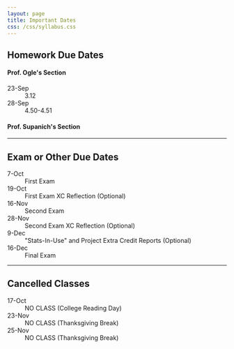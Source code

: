 ```yaml
---
layout: page
title: Important Dates
css: /css/syllabus.css
---
```


## Homework Due Dates

<div class="container">
  <div class="row">
    <div class="col-sm-5">
      <h4>Prof. Ogle's Section</h4>
      <dl class="dl-horizontal">
      <dt>23-Sep</dt><dd>3.12</dd>
      <dt>28-Sep</dt><dd>4.50-4.51</dd>
<!---
      <dt>16-Sep</dt><dd>1.27-1.35</dd>
      <dt>19-Sep</dt><dd>2.10-2.11</dd>
--->
      </dl>
    </div>
    <div class="col-sm-5">
      <h4>Prof. Supanich's Section</h4>
      <dl class="dl-horizontal">
      </dl>
    </div>
    <div class="col-sm-2">
    </div>
  </div>
</div>

---- 

## Exam or Other Due Dates
<dl class="dl-horizontal">
<!---
-->
<dt>7-Oct</dt><dd>First Exam</dd>
<dt>19-Oct</dt><dd>First Exam XC Reflection (Optional)</dd>
<dt>16-Nov</dt><dd>Second Exam</dd>
<dt>28-Nov</dt><dd>Second Exam XC Reflection (Optional)</dd>
<dt>9-Dec</dt><dd>"Stats-In-Use" and Project Extra Credit Reports (Optional)</dd>
<dt>16-Dec</dt><dd>Final Exam</dd>
</dl>

---- 

## Cancelled Classes
<dl class="dl-horizontal">
<dt>17-Oct</dt><dd>NO CLASS (College Reading Day)</dd>
<dt>23-Nov</dt><dd>NO CLASS (Thanksgiving Break)</dd>
<dt>25-Nov</dt><dd>NO CLASS (Thanksgiving Break)</dd>
<!---
--->
</dl>
